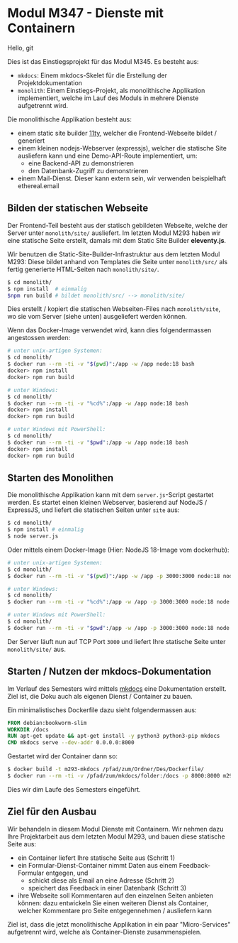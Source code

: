 # Modul M347 - Dienste mit Containern

Hello, git

Dies ist das Einstiegsprojekt für das Modul M345. Es besteht aus:

* `mkdocs`: Einem mkdocs-Skelet für die Erstellung der Projektdokumentation
* `monolith`: Einem Einstiegs-Projekt, als monolithische Applikation implementiert,
	welche im Lauf des Moduls in mehrere Dienste aufgetrennt wird.


Die monolithische Applikation besteht aus:

* einem static site builder [11ty](https://www.11ty.dev/), welcher die Frontend-Webseite bildet / generiert
* einem kleinen nodejs-Webserver (expressjs), welcher die statische Site ausliefern kann 
  und eine Demo-API-Route implementiert, um:
  * eine Backend-API zu demonstrieren
  * den Datenbank-Zugriff zu demonstrieren
* einem Mail-Dienst. Dieser kann extern sein, wir verwenden beispielhaft ethereal.email

## Bilden der statischen Webseite

Der Frontend-Teil besteht aus der statisch gebildeten Webseite, welche der Server
unter `monolith/site/` ausliefert. Im letzten Modul M293 haben wir eine statische
Seite erstellt, damals mit dem Static Site Builder **eleventy.js**.

Wir benutzen die Static-Site-Builder-Infrastruktur aus dem letzten Modul M293:
Diese bildet anhand von Templates die Seite unter `monolith/src/` als
fertig generierte HTML-Seiten nach `monolith/site/`.

```sh
$ cd monolith/
$ npm install  # einmalig
$npm run build # bildet monolith/src/ --> monolith/site/
```

Dies erstellt / kopiert die statischen Webseiten-Files nach `monolith/site`,
wo sie vom Server (siehe unten) ausgeliefert werden können.

Wenn das Docker-Image verwendet wird, kann dies folgendermassen angestossen werden:


```sh
# unter unix-artigen Systemen:
$ cd monolith/
$ docker run --rm -ti -v "$(pwd)":/app -w /app node:18 bash
docker> npm install
docker> npm run build

# unter Windows:
$ cd monolith/
$ docker run --rm -ti -v "%cd%":/app -w /app node:18 bash
docker> npm install
docker> npm run build

# unter Windows mit PowerShell:
$ cd monolith/
$ docker run --rm -ti -v "$pwd":/app -w /app node:18 bash
docker> npm install
docker> npm run build
```


## Starten des Monolithen

Die monolithische Applikation kann mit dem `server.js`-Script gestartet werden. Es startet einen
kleinen Webserver, basierend auf NodeJS / ExpressJS, und liefert die statischen Seiten unter `site` aus:

```sh
$ cd monolith/
$ npm install # einmalig
$ node server.js
```

Oder mittels einem Docker-Image (Hier: NodeJS 18-Image vom dockerhub):

```sh
# unter unix-artigen Systemen:
$ cd monolith/
$ docker run --rm -ti -v "$(pwd)":/app -w /app -p 3000:3000 node:18 node server.js

# unter Windows:
$ cd monolith/
$ docker run --rm -ti -v "%cd%":/app -w /app -p 3000:3000 node:18 node server.js

# unter Windows mit PowerShell:
$ cd monolith/
$ docker run --rm -ti -v "$pwd":/app -w /app -p 3000:3000 node:18 node server.js
```

Der Server läuft nun auf TCP Port `3000` und liefert Ihre statische Seite unter `monolith/site/` aus.

## Starten / Nutzen der mkdocs-Dokumentation

Im Verlauf des Semesters wird mittels [mkdocs](https://www.mkdocs.org/) eine Dokumentation erstellt. Ziel ist, die
Doku auch als eigenen Dienst / Container zu bauen.

Ein minimalistisches Dockerfile dazu sieht folgendermassen aus:

```Dockerfile
FROM debian:bookworm-slim
WORKDIR /docs
RUN apt-get update && apt-get install -y python3 python3-pip mkdocs
CMD mkdocs serve --dev-addr 0.0.0.0:8000
```

Gestartet wird der Container dann so:

```sh
$ docker build -t m293-mkdocs /pfad/zum/Ordner/Des/Dockerfile/
$ docker run --rm -ti -v /pfad/zum/mkdocs/folder:/docs -p 8000:8000 m293-mkdocs
```

Dies wir dim Laufe des Semesters eingeführt.

## Ziel für den Ausbau

Wir behandeln in diesem Modul Dienste mit Containern. Wir nehmen dazu Ihre Projektarbeit aus dem letzten Modul M293,
und bauen diese statische Seite aus:

* ein Container liefert Ihre statische Seite aus (Schritt 1)
* ein Formular-Dienst-Container nimmt Daten aus einem Feedback-Formular entgegen, und
  * schickt diese als Email an eine Adresse (Schritt 2)
  * speichert das Feedback in einer Datenbank (Schritt 3)
* ihre Webseite soll Kommentaren auf den einzelnen Seiten anbieten können: dazu
	entwickeln Sie einen weiteren Dienst als Container, welcher Kommentare pro Seite entgegennehmen / ausliefern kann

Ziel ist, dass die jetzt monolithische Applikation in ein paar "Micro-Services" aufgetrennt wird, welche
als Container-Dienste zusammenspielen.
